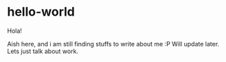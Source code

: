
# hello-world

Hola!


Aish here, and i am still finding stuffs to write about me :P Will update later. Lets just talk about work.
